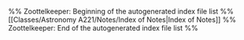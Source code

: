 %% Zoottelkeeper: Beginning of the autogenerated index file list  %%
 [[Classes/Astronomy A221/Notes/Index of Notes|Index of Notes]]
%% Zoottelkeeper: End of the autogenerated index file list  %%
